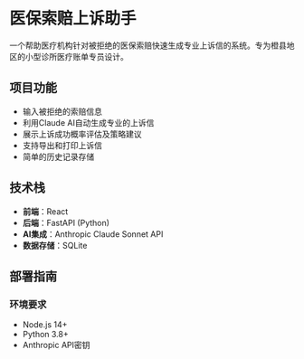 # 医保索赔上诉助手

一个帮助医疗机构针对被拒绝的医保索赔快速生成专业上诉信的系统。专为橙县地区的小型诊所医疗账单专员设计。

## 项目功能

- 输入被拒绝的索赔信息
- 利用Claude AI自动生成专业的上诉信
- 展示上诉成功概率评估及策略建议
- 支持导出和打印上诉信
- 简单的历史记录存储

## 技术栈

- **前端**：React
- **后端**：FastAPI (Python)
- **AI集成**：Anthropic Claude Sonnet API
- **数据存储**：SQLite

## 部署指南

### 环境要求

- Node.js 14+
- Python 3.8+
- Anthropic API密钥

